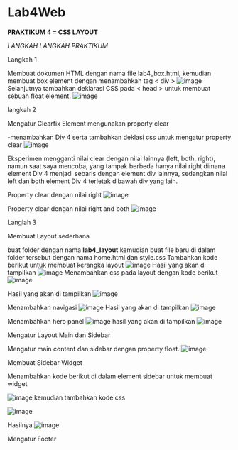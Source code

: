 # Lab4Web
**PRAKTIKUM 4 = CSS LAYOUT**

_LANGKAH LANGKAH PRAKTIKUM_

Langkah 1

Membuat dokumen HTML dengan nama file lab4_box.html, kemudian membuat box element dengan menambahkah tag &lt; div &gt;
![image](https://user-images.githubusercontent.com/101643559/161416253-6176d0c7-137c-4949-bf17-29a92c91e7d9.png)
Selanjutnya tambahkan deklarasi CSS pada &lt; head &gt; untuk membuat sebuah float element.
![image](https://user-images.githubusercontent.com/101643559/161416436-b5361c22-978c-4b31-8362-e561dc1fb686.png)

langkah 2

Mengatur Clearfix Element mengunakan property clear

-menambahkan Div 4 serta tambahkan deklasi css untuk mengatur property clear
![image](https://user-images.githubusercontent.com/101643559/161416570-323fb926-2795-4fb8-9a8a-b1d1c5fe2b0f.png)

Eksperimen mengganti nilai clear dengan nilai lainnya (left, both, right), namun saat saya mencoba, yang tampak berbeda hanya nilai right dimana element Div 4 menjadi sebaris dengan element div lainnya, sedangkan nilai left dan both element Div 4 terletak dibawah div yang lain.

Property clear dengan nilai right
![image](https://user-images.githubusercontent.com/101643559/161416743-af8ec330-7ddc-4728-a11b-3bcc850f5397.png)

Property clear dengan nilai right and both
![image](https://user-images.githubusercontent.com/101643559/161416788-166ab9e4-24f7-4d60-a191-c5918f0cbfc3.png)

Langlah 3

Membuat Layout sederhana

buat folder dengan nama **lab4_layout** kemudian buat file baru di dalam folder tersebut dengan nama home.html dan style.css
Tambahkan kode berikut untuk membuat kerangka layout
![image](https://user-images.githubusercontent.com/101643559/161417156-4ea6d221-8b5c-4f9a-b6af-39a2eba1b9a1.png)
Hasil yang akan di tampilkan 
![image](https://user-images.githubusercontent.com/101643559/161417175-8de18030-3ba3-41b0-9e50-378dfe294a19.png)
Menambahkan css pada layout dengan kode berikut 
![image](https://user-images.githubusercontent.com/101643559/161417396-2993f256-90a6-4be7-8e70-68a11e44c9b8.png)

Hasil yang akan di tampilkan 
![image](https://user-images.githubusercontent.com/101643559/161417398-c879d5bc-9f42-4c5e-8e22-d58537dcf8df.png)

Menambahkan navigasi
![image](https://user-images.githubusercontent.com/101643559/161417875-cfce95e7-efb5-4af4-b4bc-805ab98f997f.png)
Hasil yang akan di tampilkan 
![image](https://user-images.githubusercontent.com/101643559/161417921-b95183e0-42f9-4fdd-a5ea-0ac9fc7497e5.png)

Menambahkan hero panel 
![image](https://user-images.githubusercontent.com/101643559/161418370-b811698a-b59c-4014-a91d-745706e78f73.png)
hasil yang akan di tampilkan 
![image](https://user-images.githubusercontent.com/101643559/161418377-669438df-6d9d-4d11-994e-95677c1f6910.png)

Mengatur Layout Main dan Sidebar

Mengatur main content dan sidebar dengan property float.
![image](https://user-images.githubusercontent.com/101643559/161418447-5315b1e4-6f7f-4d6b-9ac1-6d6be330ec7f.png)

Membuat Sidebar Widget

Menambahkan kode berikut di dalam element sidebar untuk membuat widget

![image](https://user-images.githubusercontent.com/101643559/161418586-8db00d6f-b082-4c70-ba4b-a2905423b20f.png)
kemudian tambahkan kode css 

![image](https://user-images.githubusercontent.com/101643559/161418651-da1a8e10-d782-48bc-9303-36e3540cef01.png)

Hasilnya 
![image](https://user-images.githubusercontent.com/101643559/161418679-fd216a95-69c6-4325-8548-8233e997b498.png)

Mengatur Footer

